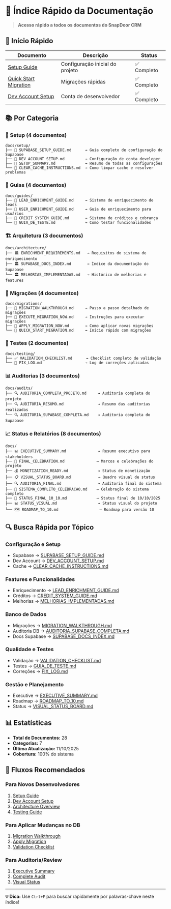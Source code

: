 # 📑 Índice Rápido da Documentação

> **Acesso rápido a todos os documentos do SnapDoor CRM**

## 🎯 Início Rápido

| Documento | Descrição | Status |
|-----------|-----------|--------|
| [Setup Guide](./setup/SUPABASE_SETUP_GUIDE.md) | Configuração inicial do projeto | ✅ Completo |
| [Quick Start Migration](./migrations/QUICK_START_MIGRATION.md) | Migrações rápidas | ✅ Completo |
| [Dev Account Setup](./setup/DEV_ACCOUNT_SETUP.md) | Conta de desenvolvedor | ✅ Completo |

## 📚 Por Categoria

### 🚀 Setup (4 documentos)
```
docs/setup/
├── 📄 SUPABASE_SETUP_GUIDE.md      → Guia completo de configuração do Supabase
├── 📄 DEV_ACCOUNT_SETUP.md         → Configuração de conta developer
├── 📄 SETUP_SUMMARY.md             → Resumo de todas as configurações
└── 📄 CLEAR_CACHE_INSTRUCTIONS.md  → Como limpar cache e resolver problemas
```

### 📖 Guias (4 documentos)
```
docs/guides/
├── 📘 LEAD_ENRICHMENT_GUIDE.md     → Sistema de enriquecimento de leads
├── 📘 USER_ENRICHMENT_GUIDE.md     → Guia de enriquecimento para usuários
├── 📘 CREDIT_SYSTEM_GUIDE.md       → Sistema de créditos e cobrança
└── 📘 GUIA_DE_TESTE.md             → Como testar funcionalidades
```

### 🏗️ Arquitetura (3 documentos)
```
docs/architecture/
├── 🏛️ ENRICHMENT_REQUIREMENTS.md   → Requisitos do sistema de enriquecimento
├── 🏛️ SUPABASE_DOCS_INDEX.md       → Índice da documentação do Supabase
└── 🏛️ MELHORIAS_IMPLEMENTADAS.md   → Histórico de melhorias e features
```

### 🔄 Migrações (4 documentos)
```
docs/migrations/
├── 🔄 MIGRATION_WALKTHROUGH.md     → Passo a passo detalhado de migrações
├── 🔄 EXECUTE_MIGRATION_NOW.md     → Instruções para executar migrações
├── 🔄 APPLY_MIGRATION_NOW.md       → Como aplicar novas migrações
└── 🔄 QUICK_START_MIGRATION.md     → Início rápido com migrações
```

### 🧪 Testes (2 documentos)
```
docs/testing/
├── ✅ VALIDATION_CHECKLIST.md      → Checklist completo de validação
└── 🔧 FIX_LOG.md                   → Log de correções aplicadas
```

### 📊 Auditorias (3 documentos)
```
docs/audits/
├── 🔍 AUDITORIA_COMPLETA_PROJETO.md     → Auditoria completa do projeto
├── 🔍 AUDITORIA_RESUMO.md               → Resumo das auditorias realizadas
└── 🔍 AUDITORIA_SUPABASE_COMPLETA.md    → Auditoria completa do Supabase
```

### 📈 Status e Relatórios (8 documentos)
```
docs/
├── 📊 EXECUTIVE_SUMMARY.md              → Resumo executivo para stakeholders
├── 🎉 FINAL_CELEBRATION.md              → Marcos e celebrações do projeto
├── 💰 MONETIZATION_READY.md             → Status de monetização
├── 📋 VISUAL_STATUS_BOARD.md            → Quadro visual de status
├── 🔍 AUDITORIA_FINAL.md                → Auditoria final do sistema
├── 🎊 SISTEMA_COMPLETO_CELEBRACAO.md    → Celebração do sistema completo
├── 📅 STATUS_FINAL_10_10.md             → Status final de 10/10/2025
├── 📊 STATUS_VISUAL.md                  → Status visual do projeto
└── 🗺️ ROADMAP_TO_10.md                  → Roadmap para versão 10
```

## 🔍 Busca Rápida por Tópico

### Configuração e Setup
- Supabase → [SUPABASE_SETUP_GUIDE.md](./setup/SUPABASE_SETUP_GUIDE.md)
- Dev Account → [DEV_ACCOUNT_SETUP.md](./setup/DEV_ACCOUNT_SETUP.md)
- Cache → [CLEAR_CACHE_INSTRUCTIONS.md](./setup/CLEAR_CACHE_INSTRUCTIONS.md)

### Features e Funcionalidades
- Enriquecimento → [LEAD_ENRICHMENT_GUIDE.md](./guides/LEAD_ENRICHMENT_GUIDE.md)
- Créditos → [CREDIT_SYSTEM_GUIDE.md](./guides/CREDIT_SYSTEM_GUIDE.md)
- Melhorias → [MELHORIAS_IMPLEMENTADAS.md](./architecture/MELHORIAS_IMPLEMENTADAS.md)

### Banco de Dados
- Migrações → [MIGRATION_WALKTHROUGH.md](./migrations/MIGRATION_WALKTHROUGH.md)
- Auditoria DB → [AUDITORIA_SUPABASE_COMPLETA.md](./audits/AUDITORIA_SUPABASE_COMPLETA.md)
- Docs Supabase → [SUPABASE_DOCS_INDEX.md](./architecture/SUPABASE_DOCS_INDEX.md)

### Qualidade e Testes
- Validação → [VALIDATION_CHECKLIST.md](./testing/VALIDATION_CHECKLIST.md)
- Testes → [GUIA_DE_TESTE.md](./guides/GUIA_DE_TESTE.md)
- Correções → [FIX_LOG.md](./testing/FIX_LOG.md)

### Gestão e Planejamento
- Executive → [EXECUTIVE_SUMMARY.md](./EXECUTIVE_SUMMARY.md)
- Roadmap → [ROADMAP_TO_10.md](./ROADMAP_TO_10.md)
- Status → [VISUAL_STATUS_BOARD.md](./VISUAL_STATUS_BOARD.md)

## 📊 Estatísticas

- **Total de Documentos:** 28
- **Categorias:** 7
- **Última Atualização:** 11/10/2025
- **Cobertura:** 100% do sistema

## 🎯 Fluxos Recomendados

### Para Novos Desenvolvedores
1. [Setup Guide](./setup/SUPABASE_SETUP_GUIDE.md)
2. [Dev Account Setup](./setup/DEV_ACCOUNT_SETUP.md)
3. [Architecture Overview](./architecture/ENRICHMENT_REQUIREMENTS.md)
4. [Testing Guide](./guides/GUIA_DE_TESTE.md)

### Para Aplicar Mudanças no DB
1. [Migration Walkthrough](./migrations/MIGRATION_WALKTHROUGH.md)
2. [Apply Migration](./migrations/APPLY_MIGRATION_NOW.md)
3. [Validation Checklist](./testing/VALIDATION_CHECKLIST.md)

### Para Auditoria/Review
1. [Executive Summary](./EXECUTIVE_SUMMARY.md)
2. [Complete Audit](./audits/AUDITORIA_COMPLETA_PROJETO.md)
3. [Visual Status](./VISUAL_STATUS_BOARD.md)

---

**💡 Dica:** Use `Ctrl+F` para buscar rapidamente por palavras-chave neste índice!
